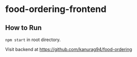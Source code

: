 # food-ordering-frontend
## How to Run
`npm start` in root directory.

Visit backend at https://github.com/kanurag94/food-ordering
